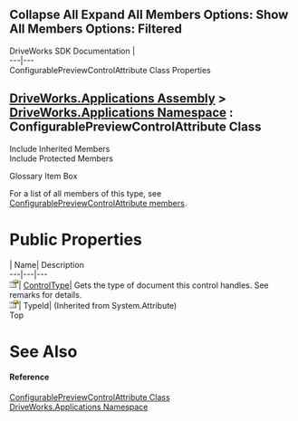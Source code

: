 Collapse All Expand All Members Options: Show All  Members Options: Filtered   
---  
DriveWorks SDK Documentation  |   
---|---  
ConfigurablePreviewControlAttribute Class Properties   
  
[DriveWorks.Applications Assembly](topic13.md) > [DriveWorks.Applications Namespace](topic16.md) : ConfigurablePreviewControlAttribute Class  
---  
  
Include Inherited Members    
Include Protected Members    


Glossary Item Box

For a list of all members of this type, see [ConfigurablePreviewControlAttribute members](topic730.md).

# Public Properties

| Name| Description  
---|---|---  
![Public Property](dotnetimages/publicProperty.gif)| [ControlType](topic736.md)| Gets the type of document this control handles. See remarks for details.   
![Public Property](dotnetimages/publicProperty.gif)| TypeId|  (Inherited from System.Attribute)  
Top

# See Also

#### Reference

[ConfigurablePreviewControlAttribute Class](topic729.md)   
[DriveWorks.Applications Namespace](topic16.md)


